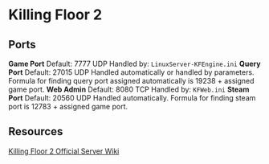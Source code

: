 # Killing Floor 2

## Ports

**Game Port** Default: 7777 UDP Handled by: `LinuxServer-KFEngine.ini` **Query Port** Default: 27015 UDP Handled automatically or handled by parameters. Formula for finding query port assigned automatically is 19238 + assigned game port. **Web Admin** Default: 8080 TCP Handled by: `KFWeb.ini` **Steam Port** Default: 20560 UDP Handled automatically. Formula for finding steam port is 12783 + assigned game port.

## Resources

[Killing Floor 2 Official Server Wiki](https://wiki.tripwireinteractive.com/index.php?title=Dedicated_Server_%28Killing_Floor_2%29)



